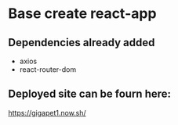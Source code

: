 # Base create react-app

## Dependencies already added
* axios
* react-router-dom

## Deployed site can be fourn here:
https://gigapet1.now.sh/
